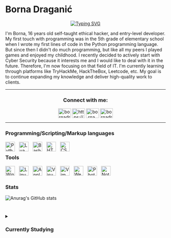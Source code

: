 # Borna Draganić

<!--**`Cyber Security Enthusiast (Self-taught Ethical Hacker)`**-->

<p align="center">
<a href="https://git.io/typing-svg"><img src="https://readme-typing-svg.demolab.com?font=Fira+Code&weight=500&size=30&pause=1000&color=FF6F71&width=450&lines=Cyber+Security+Enthusiast;Self-taught+Ethical+Hacker;Entry-level+Developer;Freelancer" alt="Typing SVG" /></a></a>
</p>

<!--[![Typing SVG](https://readme-typing-svg.demolab.com?font=Fira+Code&weight=500&size=30&pause=1000&color=FF6F71&width=450&lines=Cyber+Security+Enthusiast;Self-taught+Ethical+Hacker;Entry-level+Developer;Freelancer)](https://git.io/typing-svg)-->

<p>I'm Borna, 16 years old self-taught ethical hacker, and entry-level developer. My first touch with programming was in the 5th grade of elementary school when I wrote my first lines of code in the Python programming language. But since then I didn't do much programming, but like all my peers I played games and enjoyed my childhood. I recently decided to actively start with Cyber ​​Security because it interests me and I would like to deal with it in the future. Therefore, I'm now focusing on that field of IT. I'm currently learning through platforms like TryHackMe, HackTheBox, Leetcode, etc. My goal is to continue expanding my knowledge and deliver high-quality work to clients.</p>

---

<h3 align="center" >Connect with me:</h3>
<p align="center">
<a href="https://twitter.com/bornadraganicc" target="blank"><img align="center" src="https://cdn.jsdelivr.net/gh/devicons/devicon/icons/twitter/twitter-original.svg /" alt="bornadraganicc" height="30" width="40" /></a>
<a href="https://linkedin.com/in/https://www.linkedin.com/in/borna-dragani%c4%87-9018a4222/" target="blank"><img align="center" src="https://cdn.jsdelivr.net/gh/devicons/devicon/icons/linkedin/linkedin-original.svg /"  alt="https://www.linkedin.com/in/borna-dragani%c4%87-9018a4222/" height="30" width="40" /></a>
<a href="https://www.hackerrank.com/borna_draganic" target="blank"><img align="center" src="https://raw.githubusercontent.com/rahuldkjain/github-profile-readme-generator/master/src/images/icons/Social/hackerrank.svg" alt="borna_draganic" height="30" width="40" /></a>
<a href="https://www.leetcode.com/bornadraganic" target="blank"><img align="center" src="https://raw.githubusercontent.com/rahuldkjain/github-profile-readme-generator/master/src/images/icons/Social/leet-code.svg" alt="bornadraganic" height="30" width="40" /></a>
</p>


---

### Programming/Scripting/Markup languages 

<img align="left" alt="Python" width="30px" style="padding-right:10px;" src="https://cdn.jsdelivr.net/gh/devicons/devicon/icons/python/python-original.svg"/>
<img align="left" alt="Lua" width="30px" style="padding-right:10px;" src="https://cdn.jsdelivr.net/gh/devicons/devicon/icons/lua/lua-original-wordmark.svg" />
<img align="left" alt="Bash" width="30px" style="padding-right:10px;" src="https://cdn.jsdelivr.net/gh/devicons/devicon/icons/bash/bash-original.svg" />
<img align="left" alt="HTML" width="30px" style="padding-right:10px;" src="https://cdn.jsdelivr.net/gh/devicons/devicon/icons/html5/html5-original.svg" />
<img align="left" alt="CSS" width="30px" style="padding-right:10px;" src="https://cdn.jsdelivr.net/gh/devicons/devicon/icons/css3/css3-original.svg" >

<br/>

### Tools 

<img align="left" alt="Windows" width="30px" style="padding-right:10px;" src="https://cdn.jsdelivr.net/gh/devicons/devicon/icons/windows8/windows8-original.svg" />
<img align="left" alt="Linux" width="30px" style="padding-right:10px;" src="https://cdn.jsdelivr.net/gh/devicons/devicon/icons/linux/linux-original.svg" />
<img align="left" alt="Apple" width="30px" style="padding-right:10px;" src="https://cdn.jsdelivr.net/gh/devicons/devicon/icons/apple/apple-original.svg" />
<img align="left" alt="Visual Studio Code" width="30px" style="padding-right:10px;" src="https://cdn.jsdelivr.net/gh/devicons/devicon/icons/vscode/vscode-original.svg" />
<img align="left" alt="Vim" width="30px" style="padding-right:10px;" src="https://cdn.jsdelivr.net/gh/devicons/devicon/icons/vim/vim-original.svg" />
<img align="left" alt="Webflow" width="30px" style="padding-right:10px;" src="https://cdn.jsdelivr.net/gh/devicons/devicon/icons/webflow/webflow-original.svg" />
<img align="left" alt="Photoshop" width="30px" style="padding-right:10px;" src="https://cdn.jsdelivr.net/gh/devicons/devicon/icons/photoshop/photoshop-line.svg" />
<img align="left" alt="Notion" width="30px" style="padding-right:10px;" src="https://upload.wikimedia.org/wikipedia/commons/e/e9/Notion-logo.svg" />

<br />

#

### Stats

![Anurag's GitHub stats](https://github-readme-stats.vercel.app/api?username=bornadraganic&theme=gruvbox&show_icons=true)
<br/>

#

<details>
    <summary><h3>Currently Studying</h3></summary>
        I want to note that I am not learning all of these at the same time, but that these are things that I want to learn to help me in my career. 

        C/C++
        PHP
        JavaScript
        Web Penetration Testing
        
</details>

